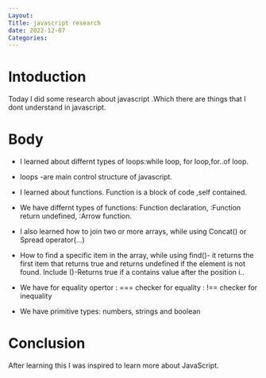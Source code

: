 ```yaml
---
Layout:
Title: javascript research
date: 2022-12-07
Categories:
---
```


# Intoduction
Today I did some research about javascript .Which there are things that I dont understand in javascript.

# Body
- I learned about differnt types of loops:while loop, for loop,for..of loop.
- loops -are main control structure of javascript.

- I learned about functions. Function is a block of code ,self contained.
- We have differnt  types of functions: Function declaration,
                                        :Function return undefined,
                                        :Arrow function.

 - I also learned  how to join two or more arrays, while using Concat() or Spread operator(...) 
 - How to find a specific item in the array, while using find()- it returns the first item that returns true and returns undefined if the element is not found.
                                                         Include ()-Returns true if a contains value after the position i..

 - We have  for equality opertor : === checker for equality
                                : !== checker for inequality 

- We have primitive types: numbers, strings and boolean 

# Conclusion
 After learning this I was inspired to learn more about JavaScript.
